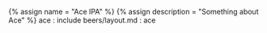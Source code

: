 {% assign name = "Ace IPA" %}
{% assign description = "Something about Ace" %}
ace :
 include beers/layout.md 
: ace<br>
